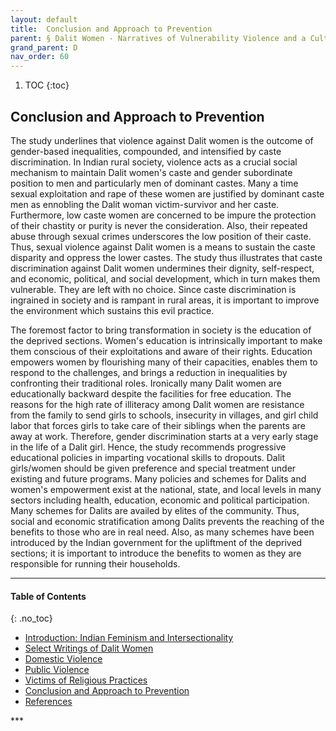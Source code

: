 ```yaml
---
layout: default
title:  Conclusion and Approach to Prevention  
parent: § Dalit Women - Narratives of Vulnerability Violence and a Culture of Impunity  
grand_parent: D
nav_order: 60 
---
```

<style>
.dont-break-out {
  /* These are technically the same, but use both */
  overflow-wrap: break-word;
  word-wrap: break-word;

     -ms-word-break: break-all;
  /* This is the dangerous one in WebKit, as it breaks things wherever */
  word-break: break-all;
  /* Instead use this non-standard one: */
  word-break: break-word;
}

.youtube-container {
    position: relative;
    width: 100%;
    height: 0;
    padding-bottom: 56.25%;
}
.youtube-video {
    position: absolute;
    top: 0;
    left: 0;
    width: 100%;
    height: 100%;
}

</style>

<div class="dont-break-out" markdown="1">

1. TOC
{:toc}

## Conclusion and Approach to Prevention
The study underlines that violence against Dalit women is the outcome of gender-based inequalities, compounded, and intensified by caste discrimination. In Indian rural society, violence acts as a crucial social mechanism to maintain Dalit women's caste and gender subordinate position to men and particularly men of dominant castes. Many a time sexual exploitation and rape of these women are justified by dominant caste men as ennobling the Dalit woman victim-survivor and her caste. Furthermore, low caste women are concerned to be impure the protection of their chastity or purity is never the consideration. Also, their repeated abuse through sexual crimes underscores the low position of their caste. Thus, sexual violence against Dalit women is a means to sustain the caste disparity and oppress the lower castes. The study thus illustrates that caste discrimination against Dalit women undermines their dignity, self-respect, and economic, political, and social development, which in turn makes them vulnerable. They are left with no choice. Since caste discrimination is ingrained in society and is rampant in rural areas, it is important to improve the environment which sustains this evil practice.

The foremost factor to bring transformation in society is the education of the deprived sections. Women's education is intrinsically important to make them conscious of their exploitations and aware of their rights. Education empowers women by flourishing many of their capacities, enables them to respond to the challenges, and brings a reduction in inequalities by confronting their traditional roles. Ironically many Dalit women are educationally backward despite the facilities for free education. The reasons for the high rate of illiteracy among Dalit women are resistance from the family to send girls to schools, insecurity in villages, and girl child labor that forces girls to take care of their siblings when the parents are away at work. Therefore, gender discrimination starts at a very early stage in the life of a Dalit girl. Hence, the study recommends progressive educational policies in imparting vocational skills to dropouts. Dalit girls/women should be given preference and special treatment under existing and future programs. Many policies and schemes for Dalits and women's empowerment exist at the national, state, and local levels in many sectors including health, education, economic and political participation. Many schemes for Dalits are availed by elites of the community. Thus, social and economic stratification among Dalits prevents the reaching of the benefits to those who are in real need. Also, as many schemes have been introduced by the Indian government for the upliftment of the deprived sections; it is important to introduce the benefits to women as they are responsible for running their households.

***

#### Table of Contents
{: .no_toc}

<ul><li> <a href="/docs/D/Dalit-Women-Narratives-of-Vulnerability-Violence-and-a-Culture-of-Impunity-1/">
Introduction: Indian Feminism and Intersectionality</a></li><li> <a href="/docs/D/Dalit-Women-Narratives-of-Vulnerability-Violence-and-a-Culture-of-Impunity-2/">
Select Writings of Dalit Women</a></li><li> <a href="/docs/D/Dalit-Women-Narratives-of-Vulnerability-Violence-and-a-Culture-of-Impunity-3/">
Domestic Violence</a></li><li> <a href="/docs/D/Dalit-Women-Narratives-of-Vulnerability-Violence-and-a-Culture-of-Impunity-4/">
Public Violence</a></li><li> <a href="/docs/D/Dalit-Women-Narratives-of-Vulnerability-Violence-and-a-Culture-of-Impunity-5/">
Victims of Religious Practices</a></li><li> <a href="/docs/D/Dalit-Women-Narratives-of-Vulnerability-Violence-and-a-Culture-of-Impunity-6/">
Conclusion and Approach to Prevention</a></li><li> <a href="/docs/D/Dalit-Women-Narratives-of-Vulnerability-Violence-and-a-Culture-of-Impunity-7/">
References</a></li></ul>
***

</div>

